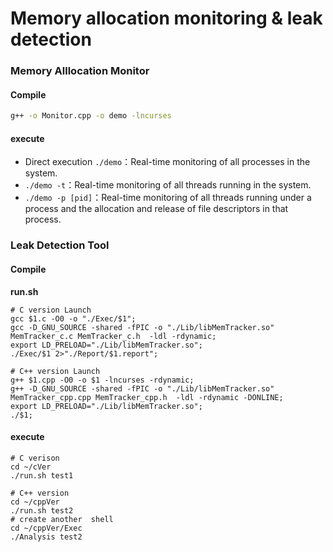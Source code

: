 # Memory allocation monitoring & leak detection
### Memory Alllocation Monitor

#### Compile

```BASH
g++ -o Monitor.cpp -o demo -lncurses
```

#### execute

- Direct execution `./demo`：Real-time monitoring of all processes in the system.
- `./demo -t`：Real-time monitoring of all threads running in the system.
- `./demo -p [pid]`：Real-time monitoring of all threads running under a process and the allocation and release of file descriptors in that process.

### Leak Detection Tool

#### Compile

**run.sh**

```shell
# C version Launch
gcc $1.c -O0 -o "./Exec/$1"; 
gcc -D_GNU_SOURCE -shared -fPIC -o "./Lib/libMemTracker.so" MemTracker_c.c MemTracker_c.h  -ldl -rdynamic;
export LD_PRELOAD="./Lib/libMemTracker.so";
./Exec/$1 2>"./Report/$1.report";

# C++ version Launch
g++ $1.cpp -O0 -o $1 -lncurses -rdynamic;
g++ -D_GNU_SOURCE -shared -fPIC -o "./Lib/libMemTracker.so" MemTracker_cpp.cpp MemTracker_cpp.h  -ldl -rdynamic -DONLINE;
export LD_PRELOAD="./Lib/libMemTracker.so";
./$1;
```

#### execute

```shell
# C verison
cd ~/cVer
./run.sh test1

# C++ version
cd ~/cppVer
./run.sh test2
# create another  shell 
cd ~/cppVer/Exec
./Analysis test2
```

